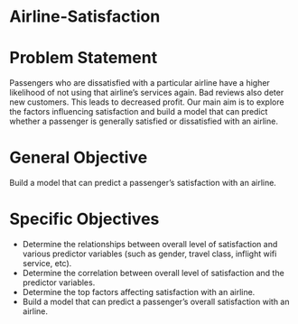 # Airline-Satisfaction
# Problem Statement
Passengers who are dissatisfied with a particular airline have a higher likelihood of not using that airline’s services again. Bad reviews also deter new customers. This leads to decreased profit. Our main aim is to explore the factors influencing satisfaction and build a model that can predict whether a passenger is generally satisfied or dissatisfied with an airline.
# General Objective
Build a model that can predict a passenger’s satisfaction with an airline.
# Specific Objectives
- Determine the relationships between overall level of satisfaction and various predictor variables (such as gender, travel class, inflight wifi service, etc).
- Determine the correlation between overall level of satisfaction and the predictor variables.
- Determine the top factors affecting satisfaction with an airline.
- Build a model that can predict a passenger’s overall satisfaction with an airline.
